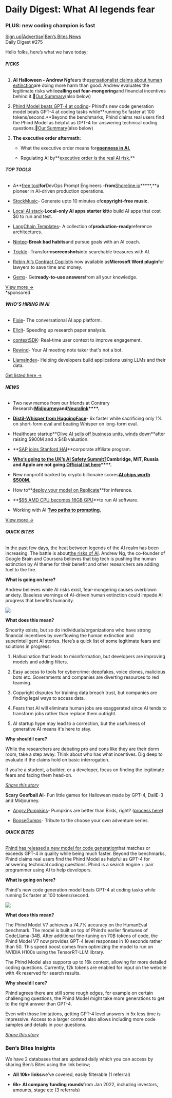 # Daily Digest: What AI legends fear

### PLUS: new coding champion is fast

[Sign up](https://www.bensbites.co/?utm_source=bensbites\&utm_medium=referral\&utm_campaign=daily-digest-what-ai-legends-fear)|[Advertise](https://sponsor.bensbites.co/?utm_source=bensbites\&utm_medium=referral\&utm_campaign=daily-digest-what-ai-legends-fear)|[Ben’s Bites News](https://news.bensbites.co/?utm_source=bensbites\&utm_medium=referral\&utm_campaign=daily-digest-what-ai-legends-fear)\
Daily Digest #275

Hello folks, here’s what we have today;

###### **PICKS**

1. **AI Halloween - Andrew Ng**fears the[sensationalist claims about human extinction](https://www.deeplearning.ai/the-batch/issue-220/?utm_source=bensbites\&utm_medium=referral\&utm_campaign=daily-digest-what-ai-legends-fear)are doing more harm than good. Andrew evaluates the legitimate risks while**calling out fear-mongering**and financial incentives behind it.🍿[Our Summary](https://bensbites.beehiiv.com/p/andrew-ng-debunks-fear-ai)(also below)

2. [Phind Model beats GPT-4 at coding](https://www.phind.com/blog/phind-model-beats-gpt4-fast?utm_source=bensbites\&utm_medium=referral\&utm_campaign=daily-digest-what-ai-legends-fear)- Phind's new code generation model beats GPT-4 at coding tasks while\*\*running 5x faster at 100 tokens/second.\*\*Beyond the benchmarks, Phind claims real users find the Phind Model as helpful as GPT-4 for answering technical coding questions.🍿[Our Summary](https://bensbites.beehiiv.com/p/phind-claims-beats-gpt4)(also below)

3. **The executive order aftermath:**

   - What the executive order means for[**openness in AI.**](https://www.aisnakeoil.com/p/what-the-executive-order-means-for?utm_source=bensbites\&utm_medium=referral\&utm_campaign=daily-digest-what-ai-legends-fear)

   - Regulating AI by\*\*[executive order is the real AI risk.](https://hardcoresoftware.learningbyshipping.com/p/211-regulating-ai-by-executive-order?utm_source=bensbites\&utm_medium=referral\&utm_campaign=daily-digest-what-ai-legends-fear)\*\*

###### **TOP TOOLS**

- A\*\*[free tool](https://www.shoreline.io/runbooks/generate?utm_source=bensbites\&utm_medium=referral\&utm_campaign=daily-digest-what-ai-legends-fear)**for**DevOps Prompt Engineers -**from**[Shoreline.io](http://Shoreline.io?utm_source=bensbites\&utm_medium=referral\&utm_campaign=daily-digest-what-ai-legends-fear)\*\*\*\*\*,\*\*a pioneer in AI-driven production operations.

- [StockMusic](https://www.stockmusic.app/?utm_source=bensbites\&utm_medium=referral\&utm_campaign=daily-digest-what-ai-legends-fear)- Generate upto 10 minutes of**copyright-free music.**

- [Local AI stack](https://github.com/ykhli/local-ai-stack?utm_source=bensbites\&utm_medium=referral\&utm_campaign=daily-digest-what-ai-legends-fear)-**Local-only AI apps starter kit**to build AI apps that cost $0 to run and test.

- [LangChain Templates](https://github.com/langchain-ai/langchain/tree/master/templates?utm_source=bensbites\&utm_medium=referral\&utm_campaign=daily-digest-what-ai-legends-fear)- A collection of**production-ready**reference architectures.

- [Nintee](https://www.nintee.com/?utm_source=bensbites\&utm_medium=referral\&utm_campaign=daily-digest-what-ai-legends-fear)-**Break bad habits**and pursue goals with an AI coach.

- [Trickle](https://www.trickle.so/?utm_source=bensbites\&utm_medium=referral\&utm_campaign=daily-digest-what-ai-legends-fear)- Transform**screenshots**into searchable treasures with AI.

- [Robin AI’s Contract Copilot](https://www.robinai.com/word?utm_source=bensbites\&utm_medium=referral\&utm_campaign=daily-digest-what-ai-legends-fear)is now available as**Microsoft Word plugin**for lawyers to save time and money.

- [Gems](https://www.gems.so/?utm_source=bensbites\&utm_medium=referral\&utm_campaign=daily-digest-what-ai-legends-fear)- Get**ready-to-use answers**from all your knowledge.

[View more →](https://news.bensbites.co/tags/show?utm_source=bensbites\&utm_medium=referral\&utm_campaign=daily-digest-what-ai-legends-fear)\
\*sponsored

###### **WHO’S HIRING IN AI**

- [Fixie](https://careers.fixie.ai/?utm_source=bensbites\&utm_medium=referral\&utm_campaign=daily-digest-what-ai-legends-fear)- The conversational AI app platform.

- [Elicit](https://elicit.com/careers?utm_source=bensbites\&utm_medium=referral\&utm_campaign=daily-digest-what-ai-legends-fear)- Speeding up research paper analysis.

- [contextSDK](https://contextsdk.com/careers?utm_source=bensbites\&utm_medium=referral\&utm_campaign=daily-digest-what-ai-legends-fear)- Real-time user context to improve engagement.

- [Rewind](https://www.rewind.ai/careers?utm_source=bensbites\&utm_medium=referral\&utm_campaign=daily-digest-what-ai-legends-fear#open-roles)- Your AI meeting note taker that's not a bot.

- [LlamaIndex](https://llamaindex.breezy.hr/p/7c27ddc7665b-founding-frontend-fullstack-ai-engineer?utm_source=bensbites\&utm_medium=referral\&utm_campaign=daily-digest-what-ai-legends-fear)- Helping developers build applications using LLMs and their data.

[Get listed here →](mailto:ben+hiring@bensbites.co)

###### **NEWS**

- Two new memos from our friends at Contrary Research:**[Midjourney](https://research.contrary.com/reports/midjourney?utm_source=bensbites\&utm_medium=referral\&utm_campaign=daily-digest-what-ai-legends-fear)**and**[Neuralink](https://research.contrary.com/reports/neuralink?utm_source=bensbites\&utm_medium=referral\&utm_campaign=daily-digest-what-ai-legends-fear)\*\*\*\*.**

- **[Distil-Whisper from HuggingFace](https://twitter.com/sanchitgandhi99/status/1719409022246220184?utm_source=bensbites\&utm_medium=referral\&utm_campaign=daily-digest-what-ai-legends-fear)**- 6x faster while sacrificing only 1% on short-form eval and beating Whisper on long-form eval.

- Healthcare startup\*\*[Olive AI sells off business units, winds down](https://www.theinformation.com/briefings/healthcare-startup-olive-ai-sells-off-business-units-winds-down?utm_source=bensbites\&utm_medium=referral\&utm_campaign=daily-digest-what-ai-legends-fear)\*\*after raising $900M and a $4B valuation.

- \*\*[SAP joins Stanford HAI](https://hai.stanford.edu/news/stanford-hai-welcomes-sap-corporate-affiliate-program?utm_source=bensbites\&utm_medium=referral\&utm_campaign=daily-digest-what-ai-legends-fear)\*\*corporate affiliate program.

- **[Who’s going to the UK’s AI Safety Summit?](https://techcrunch.com/2023/10/31/whos-going-and-whos-not-to-the-ai-safety-summit-at-bletchley-park/?utm_source=bensbites\&utm_medium=referral\&utm_campaign=daily-digest-what-ai-legends-fear)**Cambridge, MIT, Russia and Apple are not going.**[Official list here](https://www.gov.uk/government/publications/ai-safety-summit-introduction/ai-safety-summit-confirmed-governments-and-organisations?utm_source=bensbites\&utm_medium=referral\&utm_campaign=daily-digest-what-ai-legends-fear)\*\*\*\*.**

- New nonprofit backed by crypto billionaire scores[**AI chips worth $500M.**](https://techcrunch.com/2023/10/31/new-nonprofit-backed-by-crypto-billionaire-scores-ai-chips-worth-500m/?utm_source=bensbites\&utm_medium=referral\&utm_campaign=daily-digest-what-ai-legends-fear)

- How to\*\*[deploy your model on Replicate](https://www.youtube.com/watch?v=eczHFcqx1ic\&utm_source=bensbites\&utm_medium=referral\&utm_campaign=daily-digest-what-ai-legends-fear)\*\*for inference.

- \*\*[$95 AMD CPU becomes 16GB GPU](https://www.tomshardware.com/news/dollar95-amd-cpu-becomes-16gb-gpu-to-run-ai-software?utm_source=bensbites\&utm_medium=referral\&utm_campaign=daily-digest-what-ai-legends-fear)\*\*to run AI software.

- Working with AI:**[Two paths to prompting.](https://www.oneusefulthing.org/p/working-with-ai-two-paths-to-prompting?utm_source=bensbites\&utm_medium=referral\&utm_campaign=daily-digest-what-ai-legends-fear)**

[View more →](https://news.bensbites.co/tags/news/trending?utm_source=bensbites\&utm_medium=referral\&utm_campaign=daily-digest-what-ai-legends-fear)

###### **QUICK BITES**

In the past few days, the heat between legends of the AI realm has been increasing. The battle is about[the risks of AI](https://www.deeplearning.ai/the-batch/issue-220/?utm_source=bensbites\&utm_medium=referral\&utm_campaign=daily-digest-what-ai-legends-fear). Andrew Ng, the co-founder of Google Brain and Coursera believes that big tech is pushing the human extinction by AI theme for their benefit and other researchers are adding fuel to the fire.

**What is going on here?**

Andrew believes while AI risks exist, fear-mongering causes overblown anxiety. Baseless warnings of AI-driven human extinction could impede AI progress that benefits humanity.

![](https://media.beehiiv.com/cdn-cgi/image/fit=scale-down,format=auto,onerror=redirect,quality=80/uploads/asset/file/99a86485-f736-40dd-a03f-ff6f10712dcc/image.png)

**What does this mean?**

Sincerity exists, but so do individuals/organizations who have strong financial incentives by overflowing the human extinction and superintelligent AI stories. Here’s a quick list of some legitimate fears and solutions in progress:

1. Hallucination that leads to misinformation, but developers are improving models and adding filters.

2. Easy access to tools for cybercrime: deepfakes, voice clones, malicious bots etc. Governments and companies are diverting resources to red teaming.

3. Copyright disputes for training data breach trust, but companies are finding legal ways to access data.

4. Fears that AI will eliminate human jobs are exaggerated since AI tends to transform jobs rather than replace them outright.

5. AI startup hype may lead to a correction, but the usefulness of generative AI means it's here to stay.

**Why should I care?**

While the researchers are debating pro and cons like they are their dorm room, take a step away. Think about who has what incentives. Dig deep to evaluate if the claims hold on basic interrogation.

If you’re a student, a builder, or a developer, focus on finding the legitimate fears and facing them head-on.

[*Share this story*](https://bensbites.beehiiv.com/p/andrew-ng-debunks-fear-ai)

**Scary Goofball AI**- Fun little games for Halloween made by GPT-4, DallE-3 and Midjourney.

- [Angry Pumpkins](https://bestaiprompts.art/angry-pumpkins/index.html?utm_source=bensbites\&utm_medium=referral\&utm_campaign=daily-digest-what-ai-legends-fear)- Pumpkins are better than Birds, right? ([process here](https://twitter.com/javilopen/status/1719363262179938401?utm_source=bensbites\&utm_medium=referral\&utm_campaign=daily-digest-what-ai-legends-fear))

- [BooseGumps](https://tremella.github.io/boosegumps?utm_source=bensbites\&utm_medium=referral\&utm_campaign=daily-digest-what-ai-legends-fear)- Tribute to the choose your own adventure series.

###### **QUICK BITES**

[Phind has released a new model for code generation](https://www.phind.com/blog/phind-model-beats-gpt4-fast?utm_source=bensbites\&utm_medium=referral\&utm_campaign=daily-digest-what-ai-legends-fear)that matches or exceeds GPT-4 in quality while being much faster. Beyond the benchmarks, Phind claims real users find the Phind Model as helpful as GPT-4 for answering technical coding questions. Phind is a search engine + pair programmer using AI to help developers.

**What is going on here?**

Phind's new code generation model beats GPT-4 at coding tasks while running 5x faster at 100 tokens/second.

![](https://media.beehiiv.com/cdn-cgi/image/fit=scale-down,format=auto,onerror=redirect,quality=80/uploads/asset/file/5a52fc0e-e1ca-47d1-833b-5ba2ae9d1ec3/image.png)

**What does this mean?**

The Phind Model V7 achieves a 74.7% accuracy on the HumanEval benchmark. The model is built on top of Phind’s earlier finetunes of CodeLlama-34B. After additional fine-tuning on 70B tokens of code, the Phind Model V7 now provides GPT-4 level responses in 10 seconds rather than 50. This speed boost comes from optimizing the model to run on NVIDIA H100s using the TensorRT-LLM library.

The Phind Model also supports up to 16k context, allowing for more detailed coding questions. Currently, 12k tokens are enabled for input on the website with 4k reserved for search results.

**Why should I care?**

Phind agrees there are still some rough edges, for example on certain challenging questions, the Phind Model might take more generations to get to the right answer than GPT-4.

Even with those limitations, getting GPT-4 level answers in 5x less time is impressive. Access to a larger context also allows including more code samples and details in your questions.

*[Share this story](https://bensbites.beehiiv.com/p/phind-claims-beats-gpt4)*

### Ben’s Bites Insights

We have 2 databases that are updated daily which you can access by sharing Ben’s Bites using the link below;

- **All 10k+ links**we’ve covered, easily filterable (1 referral)

- **6k+ AI company funding rounds**from Jan 2022, including investors, amounts, stage etc (3 referrals)
